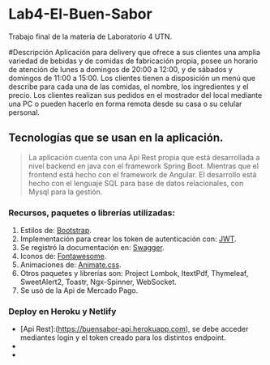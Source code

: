 # Lab4-El-Buen-Sabor
Trabajo final de la materia de Laboratorio 4 UTN.

#Descripción
Aplicación para delivery que ofrece a sus clientes una amplia variedad de bebidas y de comidas de fabricación propia, 
posee un horario de atención de lunes a domingos de 20:00 a 12:00, y de sábados y domingos de 11:00 a 15:00. 
Los clientes tienen a disposición un menú que describe para cada una de las comidas, el nombre, 
los ingredientes y el precio. Los clientes realizan sus pedidos en el mostrador del local 
mediante una PC o pueden hacerlo en forma remota desde su casa o su celular personal.

## Tecnologías que se usan en la aplicación.
> La aplicación cuenta con una Api Rest propia que está desarrollada a nivel backend en java con el framework Spring Boot.
> Mientras que el frontend está hecho con el framework de Angular.
> El desarrollo está hecho con el lenguaje SQL para base de datos relacionales, con Mysql para la gestión.

### Recursos, paquetes o librerías utilizadas:
1. Estilos de: [Bootstrap](https://getbootstrap.com).
2. Implementación para crear los token de autenticación con: [JWT](https://jwt.io).
3. Se registró la documentación en: [Swagger](https://swagger.io).
4. Iconos de: [Fontawesome](https://fontawesome.com). 
5. Animaciones de: [Animate.css](https://animate.style).
6. Otros paquetes y librerías son: Project Lombok, ItextPdf, Thymeleaf, SweetAlert2, Toastr, Ngx-Spinner, WebSocket.
7. Se usó de la Api de Mercado Pago.

### Deploy en Heroku y Netlify
* [Api Rest]:(https://buensabor-api.herokuapp.com), se debe acceder mediantes login y el token creado para los distintos endpoint.
* [App]: (https://buensabor.netlify.app)
* [Administración]: (https://buensabor-admin.netlify.app/)
